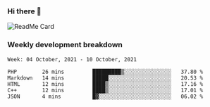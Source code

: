 ### Hi there 👋

<!--
**itzcy/itzcy** is a ✨ _special_ ✨ repository because its `README.md` (this file) appears on your GitHub profile.

Here are some ideas to get you started:

- 🔭 I’m currently working on ...
- 🌱 I’m currently learning ...
- 👯 I’m looking to collaborate on ...
- 🤔 I’m looking for help with ...
- 💬 Ask me about ...
- 📫 How to reach me: ...
- 😄 Pronouns: ...
- ⚡ Fun fact: ...
-->
![ReadMe Card](https://github-readme-stats.vercel.app/api?username=itzcy&show_icons=true&title_color=2d3198&icon_color=797cb8&text_color=24292e&bg_color=f6f8fa)

### Weekly development breakdown
<!--START_SECTION:waka-->
```text
Week: 04 October, 2021 - 10 October, 2021

PHP        26 mins         █████████▒░░░░░░░░░░░░░░░   37.80 % 
Markdown   14 mins         █████░░░░░░░░░░░░░░░░░░░░   20.53 % 
HTML       12 mins         ████▒░░░░░░░░░░░░░░░░░░░░   17.16 % 
C++        12 mins         ████▒░░░░░░░░░░░░░░░░░░░░   17.01 % 
JSON       4 mins          █▓░░░░░░░░░░░░░░░░░░░░░░░   06.02 % 
```
<!--END_SECTION:waka-->
